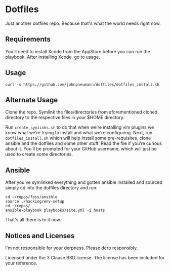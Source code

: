 # Dotfiles
Just another dotfiles repo. Because that's what the world needs right now.

## Requirements
You’ll need to install Xcode from the AppStore before you can run
the playbook. After installing Xcode, go to usage.

## Usage
```
curl -s https://github.com/johnpneumann/dotfiles/dotfiles_install.sh
```

## Alternate Usage
Clone the repo. Symlink the files/directories from aforementioned
cloned directory to the respective files in your $HOME directory.

Run `create_symlinks.sh` to do that when we’re installing vim plugins
we know what we’re trying to install and what we’re configuring. Next,
run `dotfiles_install.sh` which will help install some pre-requisites,
clone ansible and the dotfiles and some other stuff. Read the file if
you’re curious about it. You'll be prompted for your GitHub username,
which will just be used to create some directories.

## Ansible
After you’ve symlinked everything and gotten ansible installed
and sourced simply cd into the dotfiles directory and run:
```
cd ~/repos/foss/ansible
source ./hacking/env-setup
cd ~/repos/
ansible-playbook playbooks/site.yml -i hosts
```

That's all there is to it now.

## Notices and Licenses
I'm not responsible for your derpness. Please derp responsibly.

Licensed under the 3 Clause BSD license. The license has been
included for your reference.

